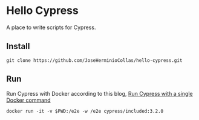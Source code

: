 # Hello Cypress

A place to write scripts for Cypress.

## Install

```
git clone https://github.com/JoseHerminioCollas/hello-cypress.git
```

## Run

Run Cypress with Docker according to this blog, [Run Cypress with a single Docker command](https://www.cypress.io/blog/2019/05/02/run-cypress-with-a-single-docker-command/)
```
docker run -it -v $PWD:/e2e -w /e2e cypress/included:3.2.0
```
